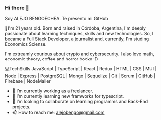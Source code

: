 ### Hi there 👋
Soy ALEJO BENGOECHEA. Te presento mi GitHub

📢I'm 21 years old. Born and raised in Córdoba, Argentina, I'm deeply passionate about learning techniques, skills and new technologies. So, I became a Full Stack Developer, a journalist and, currently, I'm studing Economics Sciense.

I'm extreamly courious about crypto and cybersecurity. I also love math, economic theory, coffee and horror books :D

💻TechSkills
JavaScript | TypeScript | React | Redux | HTML | CSS | MUI | Node | Express | PostgreSQL | Mongo | Sequelize | Git | Scrum | GitHub | Firebase | NodeMailer 

- 🔭 I’m currently working as a freelancer.
- 🌱 I’m currently learning new framworks for typescript.
- 👯 I’m looking to collaborate on learning programms and Back-End projects.
- 📫 How to reach me: alejobengo@gmail.com
